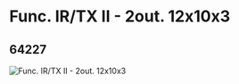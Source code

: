 # Func. IR/TX II - 2out. 12x10x3
## 64227
![Func. IR/TX II - 2out. 12x10x3](https://lc-www-live-s.legocdn.com/media/bricks/5/2/6019910.jpg)